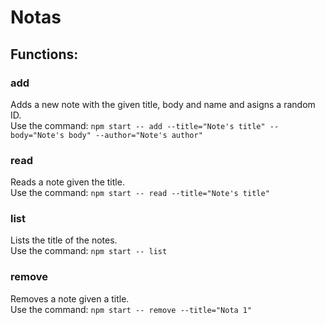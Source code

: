 # Notas

## Functions: 

### add
Adds a new note with the given title, body and name and asigns a random ID.  
Use the command: `npm start -- add --title="Note's title" --body="Note's body" --author="Note's author"`

### read
Reads a note given the title.  
Use the command: `npm start -- read --title="Note's title"`

### list
Lists the title of the notes.  
Use the command: `npm start -- list`

### remove
Removes a note given a title.  
Use the command: `npm start -- remove --title="Nota 1"`

